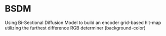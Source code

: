 # BSDM
Using Bi-Sectional Diffusion Model to build an encoder grid-based hit-map utilizing the furthest difference RGB determiner (background-color)
